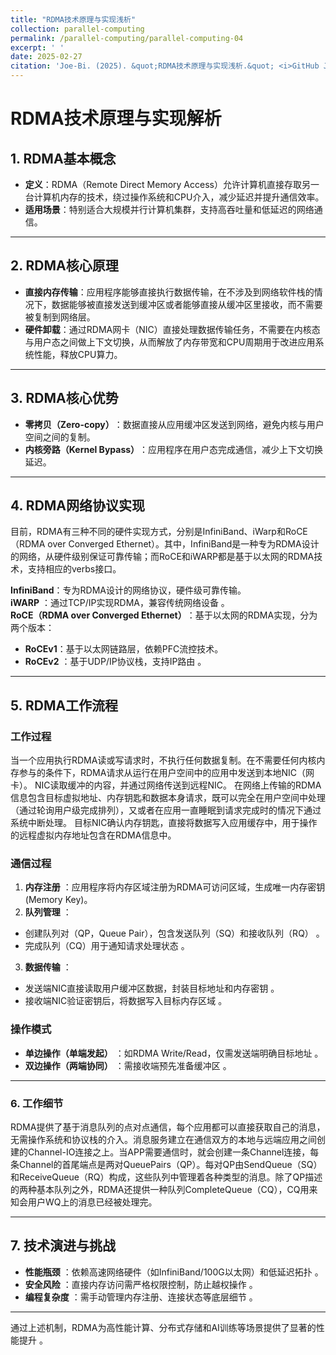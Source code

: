 ```yaml
---
title: "RDMA技术原理与实现浅析"
collection: parallel-computing
permalink: /parallel-computing/parallel-computing-04
excerpt: ' '
date: 2025-02-27
citation: 'Joe-Bi. (2025). &quot;RDMA技术原理与实现浅析.&quot; <i>GitHub Joe-Bi of blog</i>'
---
```

   
# RDMA技术原理与实现解析

## 1. RDMA基本概念  
- &zwnj;**定义**&zwnj;：RDMA（Remote Direct Memory Access）允许计算机直接存取另一台计算机内存的技术，绕过操作系统和CPU介入，减少延迟并提升通信效率。  
- &zwnj;**适用场景**&zwnj;：特别适合大规模并行计算机集群，支持高吞吐量和低延迟的网络通信。  

---

## 2. RDMA核心原理  
- &zwnj;**直接内存传输**&zwnj;：应用程序能够直接执行数据传输，在不涉及到网络软件栈的情况下，数据能够被直接发送到缓冲区或者能够直接从缓冲区里接收，而不需要被复制到网络层。  
- &zwnj;**硬件卸载**&zwnj;：通过RDMA网卡（NIC）直接处理数据传输任务，不需要在内核态与用户态之间做上下文切换，从而解放了内存带宽和CPU周期用于改进应用系统性能，释放CPU算力。  

---

## 3. RDMA核心优势  
- &zwnj;**零拷贝（Zero-copy）**&zwnj;：数据直接从应用缓冲区发送到网络，避免内核与用户空间之间的复制。  
- &zwnj;**内核旁路（Kernel Bypass）**&zwnj;：应用程序在用户态完成通信，减少上下文切换延迟。  

---

## 4. RDMA网络协议实现  
目前，RDMA有三种不同的硬件实现方式，分别是InfiniBand、iWarp和RoCE（RDMA over Converged Ethernet）。其中，InfiniBand是一种专为RDMA设计的网络，从硬件级别保证可靠传输；而RoCE和iWARP都是基于以太网的RDMA技术，支持相应的verbs接口。
  
&zwnj;**InfiniBand**&zwnj;：专为RDMA设计的网络协议，硬件级可靠传输。  
&zwnj;**iWARP**&zwnj; ：通过TCP/IP实现RDMA，兼容传统网络设备 。  
&zwnj;**RoCE（RDMA over Converged Ethernet）**&zwnj;：基于以太网的RDMA实现，分为两个版本：  
  - &zwnj;**RoCEv1**&zwnj;：基于以太网链路层，依赖PFC流控技术。  
  -  &zwnj;**RoCEv2**&zwnj; ：基于UDP/IP协议栈，支持IP路由 。  
  
---

## 5. RDMA工作流程 
### 工作过程
当一个应用执行RDMA读或写请求时，不执行任何数据复制。在不需要任何内核内存参与的条件下，RDMA请求从运行在用户空间中的应用中发送到本地NIC（网卡）。
NIC读取缓冲的内容，并通过网络传送到远程NIC。
在网络上传输的RDMA信息包含目标虚拟地址、内存钥匙和数据本身请求，既可以完全在用户空间中处理（通过轮询用户级完成排列），又或者在应用一直睡眠到请求完成时的情况下通过系统中断处理。
目标NIC确认内存钥匙，直接将数据写入应用缓存中，用于操作的远程虚拟内存地址包含在RDMA信息中。

### 通信过程  
1.  &zwnj;**内存注册**&zwnj; ：应用程序将内存区域注册为RDMA可访问区域，生成唯一内存密钥(Memory Key)。  
2.  &zwnj;**队列管理**&zwnj; ：  
   - 创建队列对（QP，Queue Pair），包含发送队列（SQ）和接收队列（RQ） 。  
   - 完成队列（CQ）用于通知请求处理状态 。  
3.  &zwnj;**数据传输**&zwnj; ：  
   - 发送端NIC直接读取用户缓冲区数据，封装目标地址和内存密钥 。  
   - 接收端NIC验证密钥后，将数据写入目标内存区域 。  

### 操作模式  
-  &zwnj;**单边操作（单端发起）**&zwnj; ：如RDMA Write/Read，仅需发送端明确目标地址 。  
-  &zwnj;**双边操作（两端协同）**&zwnj; ：需接收端预先准备缓冲区 。  

---

### 6. 工作细节
RDMA提供了基于消息队列的点对点通信，每个应用都可以直接获取自己的消息，无需操作系统和协议栈的介入。消息服务建立在通信双方的本地与远端应用之间创建的Channel-IO连接之上。当APP需要通信时，就会创建一条Channel连接，每条Channel的首尾端点是两对QueuePairs（QP）。每对QP由SendQueue（SQ）和ReceiveQueue（RQ）构成，这些队列中管理着各种类型的消息。除了QP描述的两种基本队列之外，RDMA还提供一种队列CompleteQueue（CQ），CQ用来知会用户WQ上的消息已经被处理完。

---

## 7. 技术演进与挑战  
-  &zwnj;**性能瓶颈**&zwnj; ：依赖高速网络硬件（如InfiniBand/100G以太网）和低延迟拓扑 。  
-  &zwnj;**安全风险**&zwnj; ：直接内存访问需严格权限控制，防止越权操作 。  
-  &zwnj;**编程复杂度**&zwnj; ：需手动管理内存注册、连接状态等底层细节 。  

---

通过上述机制，RDMA为高性能计算、分布式存储和AI训练等场景提供了显著的性能提升 。

